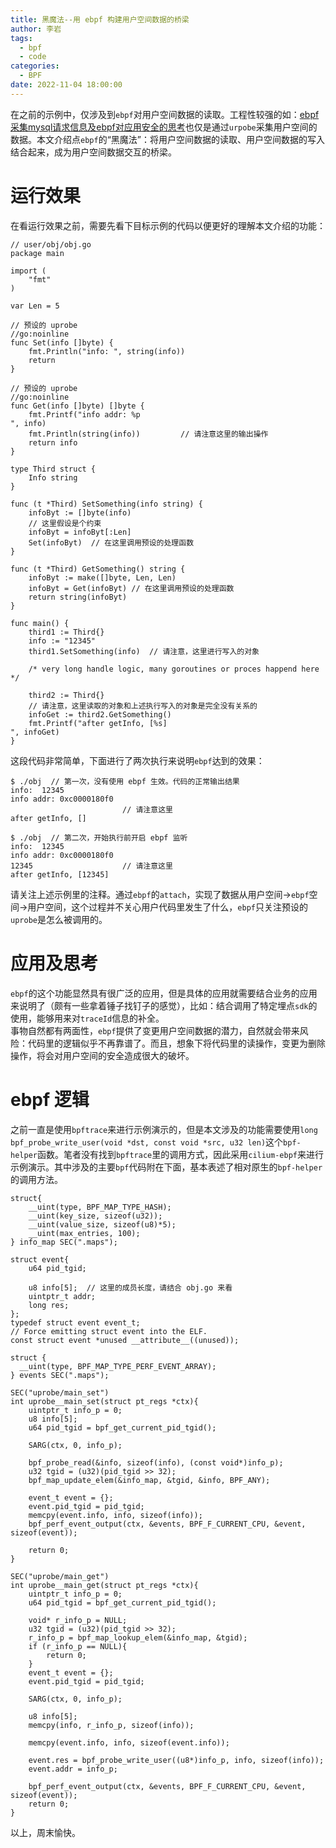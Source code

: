 ```yaml
---
title: 黑魔法--用 ebpf 构建用户空间数据的桥梁
author: 李岩
tags:
  - bpf
  - code
categories:
  - BPF
date: 2022-11-04 18:00:00
---
```

在之前的示例中，仅涉及到`ebpf`对用户空间数据的读取。工程性较强的如：[ebpf采集mysql请求信息及ebpf对应用安全的思考](https://liyan-ah.github.io/2022/10/21/ebpf%E9%87%87%E9%9B%86mysql%E8%AF%B7%E6%B1%82%E4%BF%A1%E6%81%AF%E5%8F%8Aebpf%E5%AF%B9%E5%BA%94%E7%94%A8%E5%AE%89%E5%85%A8%E7%9A%84%E6%80%9D%E8%80%83/)也仅是通过`urpobe`采集用户空间的数据。本文介绍点`ebpf`的“黑魔法”：将用户空间数据的读取、用户空间数据的写入结合起来，成为用户空间数据交互的桥梁。
<!--more-->

# 运行效果
在看运行效果之前，需要先看下目标示例的代码以便更好的理解本文介绍的功能：

``` 
// user/obj/obj.go
package main

import (
	"fmt"
)

var Len = 5

// 预设的 uprobe
//go:noinline
func Set(info []byte) {
	fmt.Println("info: ", string(info))
	return
}

// 预设的 uprobe
//go:noinline
func Get(info []byte) []byte {
	fmt.Printf("info addr: %p
", info)
	fmt.Println(string(info))         // 请注意这里的输出操作
	return info
}

type Third struct {
	Info string
}

func (t *Third) SetSomething(info string) {
	infoByt := []byte(info)
	// 这里假设是个约束
	infoByt = infoByt[:Len]
	Set(infoByt)  // 在这里调用预设的处理函数
}

func (t *Third) GetSomething() string {
	infoByt := make([]byte, Len, Len)
	infoByt = Get(infoByt) // 在这里调用预设的处理函数
	return string(infoByt)
}

func main() {
	third1 := Third{}
	info := "12345"
	third1.SetSomething(info)  // 请注意，这里进行写入的对象

	/* very long handle logic, many goroutines or proces happend here */

	third2 := Third{}
    // 请注意，这里读取的对象和上述执行写入的对象是完全没有关系的
	infoGet := third2.GetSomething()
	fmt.Printf("after getInfo, [%s]
", infoGet)
}
``` 

这段代码非常简单，下面进行了两次执行来说明`ebpf`达到的效果：

``` 
$ ./obj  // 第一次，没有使用 ebpf 生效。代码的正常输出结果
info:  12345
info addr: 0xc0000180f0
                         // 请注意这里
after getInfo, []

$ ./obj  // 第二次，开始执行前开启 ebpf 监听
info:  12345
info addr: 0xc0000180f0
12345                    // 请注意这里
after getInfo, [12345]
```

请关注上述示例里的注释。通过`ebpf`的`attach`，实现了数据从用户空间->`ebpf`空间->用户空间，这个过程并不关心用户代码里发生了什么，`ebpf`只关注预设的`uprobe`是怎么被调用的。

# 应用及思考
`ebpf`的这个功能显然具有很广泛的应用，但是具体的应用就需要结合业务的应用来说明了（颇有一些拿着锤子找钉子的感觉），比如：结合调用了特定埋点`sdk`的使用，能够用来对`traceId`信息的补全。  
事物自然都有两面性，`ebpf`提供了变更用户空间数据的潜力，自然就会带来风险：代码里的逻辑似乎不再靠谱了。而且，想象下将代码里的读操作，变更为删除操作，将会对用户空间的安全造成很大的破坏。

# ebpf 逻辑
之前一直是使用`bpftrace`来进行示例演示的，但是本文涉及的功能需要使用`long bpf_probe_write_user(void *dst, const void *src, u32 len)`这个`bpf-helper`函数。笔者没有找到`bpftrace`里的调用方式，因此采用`cilium-ebpf`来进行示例演示。其中涉及的主要`bpf`代码附在下面，基本表述了相对原生的`bpf-helper`的调用方法。

``` 
struct{
    __uint(type, BPF_MAP_TYPE_HASH);
    __uint(key_size, sizeof(u32));
    __uint(value_size, sizeof(u8)*5);
    __uint(max_entries, 100);
} info_map SEC(".maps");

struct event{
    u64 pid_tgid;

    u8 info[5];  // 这里的成员长度，请结合 obj.go 来看
    uintptr_t addr;
    long res;
};
typedef struct event event_t;
// Force emitting struct event into the ELF.
const struct event *unused __attribute__((unused));

struct {
  __uint(type, BPF_MAP_TYPE_PERF_EVENT_ARRAY);
} events SEC(".maps");

SEC("uprobe/main_set")
int uprobe__main_set(struct pt_regs *ctx){
    uintptr_t info_p = 0;
    u8 info[5];
    u64 pid_tgid = bpf_get_current_pid_tgid();

    SARG(ctx, 0, info_p);

    bpf_probe_read(&info, sizeof(info), (const void*)info_p);
    u32 tgid = (u32)(pid_tgid >> 32);
    bpf_map_update_elem(&info_map, &tgid, &info, BPF_ANY);

    event_t event = {};
    event.pid_tgid = pid_tgid;
    memcpy(event.info, info, sizeof(info));
    bpf_perf_event_output(ctx, &events, BPF_F_CURRENT_CPU, &event, sizeof(event));
    
    return 0;
}

SEC("uprobe/main_get")
int uprobe__main_get(struct pt_regs *ctx){
    uintptr_t info_p = 0;
    u64 pid_tgid = bpf_get_current_pid_tgid();

    void* r_info_p = NULL;
    u32 tgid = (u32)(pid_tgid >> 32);
    r_info_p = bpf_map_lookup_elem(&info_map, &tgid);
    if (r_info_p == NULL){
        return 0;
    }
    event_t event = {};
    event.pid_tgid = pid_tgid;

    SARG(ctx, 0, info_p);

    u8 info[5];
    memcpy(info, r_info_p, sizeof(info));

    memcpy(event.info, info, sizeof(event.info));

    event.res = bpf_probe_write_user((u8*)info_p, info, sizeof(info));
    event.addr = info_p;

    bpf_perf_event_output(ctx, &events, BPF_F_CURRENT_CPU, &event, sizeof(event));
    return 0;
}
```

以上，周末愉快。

